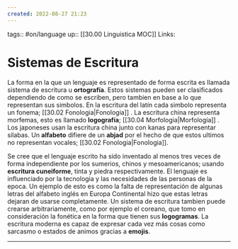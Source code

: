 ```yaml
---
created: 2022-08-27 21:23
---
```

tags:: #on/language 
up:: [[30.00 Linguistica MOC]]
Links: 
# Sistemas de Escritura
La forma en la que un lenguaje es representado de forma escrita es llamada sistema de escritura u **ortografía**. Estos sistemas pueden ser clasificados dependiendo de como se escriben, pero tambien en base a lo que representan sus simbolos. En la escritura del latín cada simbolo representa un fonema; [[30.02 Fonologia|Fonologia]] . La escritura china representa morfemas, esto es llamado **logografía**; [[30.04 Morfologia|Morfología]] . Los japoneses usan la escritura china junto con kanas para representar silabas. Un **alfabeto** difiere de un **abjad** por el hecho de que estos ultimos no representan vocales; [[30.02 Fonologia|Fonologia]].

Se cree que el lenguaje escrito ha sido inventado al menos tres veces de forma independiente por los sumerios, chinos y mesoamericanos; usando **escritura cuneiforme**, tinta y piedra respectivamente. El lenguaje es influenciado por la tecnologia y las necesidades de las personas de la epoca. Un ejemplo de esto es como la falta de representación de algunas letras del alfabeto inglés en Europa Continental hizo que estas letras dejaran de usarse completamente. Un sistema de escritura tambien puede crearse arbitrariamente, como por ejemplo el coreano, que tomo en consideración la fonética en la forma que tienen sus **logogramas**. La escritura moderna es capaz de expresar cada vez más cosas como sarcasmo o estados de animos gracias a **emojis**.
___
